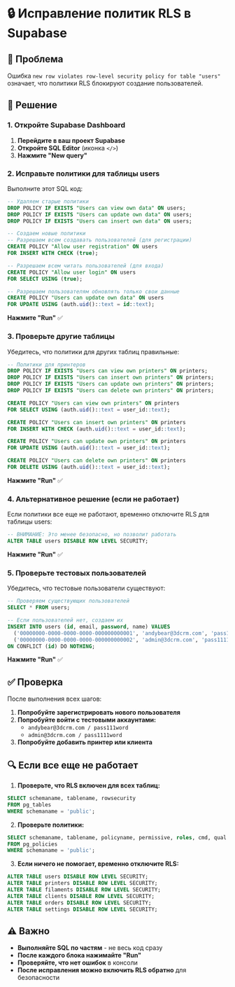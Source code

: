 # 🔒 Исправление политик RLS в Supabase

## 🚨 Проблема

Ошибка `new row violates row-level security policy for table "users"` означает, что политики RLS блокируют создание пользователей.

## 🔧 Решение

### 1. Откройте Supabase Dashboard

1. **Перейдите в ваш проект Supabase**
2. **Откройте SQL Editor** (иконка `</>`)
3. **Нажмите "New query"**

### 2. Исправьте политики для таблицы users

Выполните этот SQL код:

```sql
-- Удаляем старые политики
DROP POLICY IF EXISTS "Users can view own data" ON users;
DROP POLICY IF EXISTS "Users can update own data" ON users;
DROP POLICY IF EXISTS "Users can insert own data" ON users;

-- Создаем новые политики
-- Разрешаем всем создавать пользователей (для регистрации)
CREATE POLICY "Allow user registration" ON users 
FOR INSERT WITH CHECK (true);

-- Разрешаем всем читать пользователей (для входа)
CREATE POLICY "Allow user login" ON users 
FOR SELECT USING (true);

-- Разрешаем пользователям обновлять только свои данные
CREATE POLICY "Users can update own data" ON users 
FOR UPDATE USING (auth.uid()::text = id::text);
```

**Нажмите "Run"** ✅

### 3. Проверьте другие таблицы

Убедитесь, что политики для других таблиц правильные:

```sql
-- Политики для принтеров
DROP POLICY IF EXISTS "Users can view own printers" ON printers;
DROP POLICY IF EXISTS "Users can insert own printers" ON printers;
DROP POLICY IF EXISTS "Users can update own printers" ON printers;
DROP POLICY IF EXISTS "Users can delete own printers" ON printers;

CREATE POLICY "Users can view own printers" ON printers 
FOR SELECT USING (auth.uid()::text = user_id::text);

CREATE POLICY "Users can insert own printers" ON printers 
FOR INSERT WITH CHECK (auth.uid()::text = user_id::text);

CREATE POLICY "Users can update own printers" ON printers 
FOR UPDATE USING (auth.uid()::text = user_id::text);

CREATE POLICY "Users can delete own printers" ON printers 
FOR DELETE USING (auth.uid()::text = user_id::text);
```

**Нажмите "Run"** ✅

### 4. Альтернативное решение (если не работает)

Если политики все еще не работают, временно отключите RLS для таблицы users:

```sql
-- ВНИМАНИЕ: Это менее безопасно, но позволит работать
ALTER TABLE users DISABLE ROW LEVEL SECURITY;
```

**Нажмите "Run"** ✅

### 5. Проверьте тестовых пользователей

Убедитесь, что тестовые пользователи существуют:

```sql
-- Проверяем существующих пользователей
SELECT * FROM users;

-- Если пользователей нет, создаем их
INSERT INTO users (id, email, password, name) VALUES 
  ('00000000-0000-0000-0000-000000000001', 'andybear@3dcrm.com', 'pass111word', 'Администратор'),
  ('00000000-0000-0000-0000-000000000002', 'admin@3dcrm.com', 'pass1111word', 'Админ')
ON CONFLICT (id) DO NOTHING;
```

**Нажмите "Run"** ✅

## ✅ Проверка

После выполнения всех шагов:

1. **Попробуйте зарегистрировать нового пользователя**
2. **Попробуйте войти с тестовыми аккаунтами:**
   - `andybear@3dcrm.com / pass111word`
   - `admin@3dcrm.com / pass1111word`
3. **Попробуйте добавить принтер или клиента**

## 🔍 Если все еще не работает

1. **Проверьте, что RLS включен для всех таблиц:**
```sql
SELECT schemaname, tablename, rowsecurity 
FROM pg_tables 
WHERE schemaname = 'public';
```

2. **Проверьте политики:**
```sql
SELECT schemaname, tablename, policyname, permissive, roles, cmd, qual 
FROM pg_policies 
WHERE schemaname = 'public';
```

3. **Если ничего не помогает, временно отключите RLS:**
```sql
ALTER TABLE users DISABLE ROW LEVEL SECURITY;
ALTER TABLE printers DISABLE ROW LEVEL SECURITY;
ALTER TABLE filaments DISABLE ROW LEVEL SECURITY;
ALTER TABLE clients DISABLE ROW LEVEL SECURITY;
ALTER TABLE orders DISABLE ROW LEVEL SECURITY;
ALTER TABLE settings DISABLE ROW LEVEL SECURITY;
```

## ⚠️ Важно

- **Выполняйте SQL по частям** - не весь код сразу
- **После каждого блока нажимайте "Run"**
- **Проверяйте, что нет ошибок** в консоли
- **После исправления можно включить RLS обратно** для безопасности
